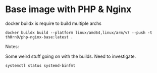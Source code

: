 # Base image with PHP & Nginx


docker buildx is require to build multiple archs

```docker buildx build --platform linux/amd64,linux/arm/v7 --push -t th0rn0/php-nginx-base:latest .```

Notes:

Some weird stuff going on with the builds. Need to investigate.

```systemctl status systemd-binfmt```
